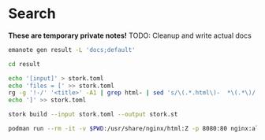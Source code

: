 # Search

**These are temporary private notes!** TODO: Cleanup and write actual docs

```bash
emanote gen result -L 'docs;default'

cd result

echo '[input]' > stork.toml
echo 'files = [' >> stork.toml
rg -g '!-/' '<title>' -A1 | grep html- | sed 's/\(.*.html\)-  *\(.*\)/  {path = "\1", url="\1", title = """\2"""},/' >> stork.toml
echo ']' >> stork.toml

stork build --input stork.toml --output stork.st

podman run --rm -it -v $PWD:/usr/share/nginx/html:Z -p 8080:80 nginx:alpine
```
